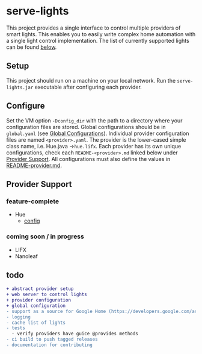 # serve-lights

This project provides a single interface to control multiple providers of smart lights. This enables you to easily 
write complex home automation with a single light control implementation. The list of currently supported lights can 
be found [below](#provider-support). 


## Setup

This project should run on a machine on your local network. Run the `serve-lights.jar` executable after configuring each 
provider.

## Configure

Set the VM option `-Dconfig_dir` with the path to a directory where your configuration files are 
stored. Global configurations should be in `global.yaml` (see [Global Configurations](README-global.md)). Individual 
provider configuration files are named `<provider>.yaml`. The provider is the lower-cased simple class name, 
i.e. Hue.java ->`hue.lifx`. Each provider has its own unique configurations, check each `README-<provider>.md` 
linked below under [Provider Support](#provider-support). All configurations must also define the values in 
[README-provider.md](README-provider.md).

<a name="provider-support"></a>
## Provider Support

### feature-complete
- Hue
    - [config](README-hue.md)

### coming soon / in progress
- LIFX
- Nanoleaf

## todo
```diff
+ abstract provider setup
+ web server to control lights
+ provider configuration
+ global configuration
- support as a source for Google Home (https://developers.google.com/assistant/sdk/device-actions-overview), etc. 
- logging
- cache list of lights
- tests
  - verify providers have guice @provides methods 
- ci build to push tagged releases
- documentation for contributing
```